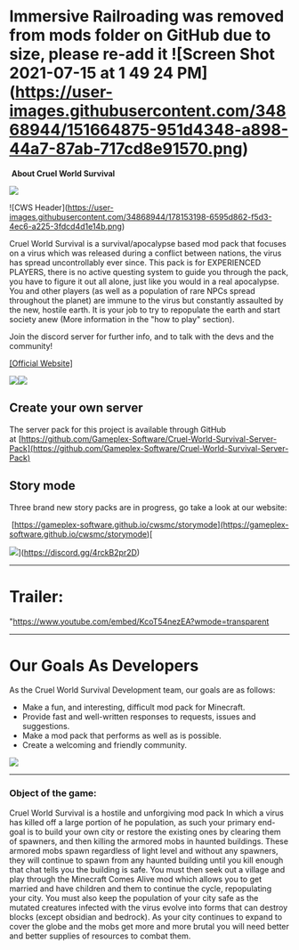 # Immersive Railroading was removed from mods folder on GitHub due to size, please re-add it !\[Screen Shot 2021-07-15 at 1 49 24 PM\](https://user-images.githubusercontent.com/34868944/151664875-951d4348-a898-44a7-87ab-717cd8e91570.png)

 **About Cruel World Survival**

**![](https://i.ibb.co/3FnH1k0/Screen-Shot-2021-07-15-at-5-26-07-PM.png)**

!\[CWS Header\](https://user-images.githubusercontent.com/34868944/178153198-6595d862-f5d3-4ec6-a225-3fdcd4d1e14b.png)

Cruel World Survival is a survival/apocalypse based mod pack that focuses on a virus which was released during a conflict between nations, the virus has spread uncontrollably ever since. This pack is for EXPERIENCED PLAYERS, there is no active questing system to guide you through the pack, you have to figure it out all alone, just like you would in a real apocalypse. You and other players (as well as a population of rare NPCs spread throughout the planet) are immune to the virus but constantly assaulted by the new, hostile earth. It is your job to try to repopulate the earth and start society anew (More information in the "how to play" section).

Join the discord server for further info, and to talk with the devs and the community!

[\[Official Website\]](https://gameplex-software.github.io/cwsmc)

[![](https://i.ibb.co/d56ggdN/331c39c9-7fd0-487f-90d5-6c91d5a770f3.png)](https://discord.gg/4rckB2pr2D)[![](https://i.ibb.co/q5M7wc8/ce3c38f5-2588-4656-bf71-afa47ff5695c.png)](https://photos.app.goo.gl/C5noa5aWwPJGdsvcA)  

Create your own server
----------------------

The server pack for this project is available through GitHub at [https://github.com/Gameplex-Software/Cruel-World-Survival-Server-Pack](https://github.com/Gameplex-Software/Cruel-World-Survival-Server-Pack)

Story mode
----------

Three brand new story packs are in progress, go take a look at our website:

 [https://gameplex-software.github.io/cwsmc/storymode](https://gameplex-software.github.io/cwsmc/storymode)[  
  
![](https://i.ibb.co/d56ggdN/331c39c9-7fd0-487f-90d5-6c91d5a770f3.png)](https://discord.gg/4rckB2pr2D)

* * *

****Trailer**:**
================

"https://www.youtube.com/embed/KcoT54nezEA?wmode=transparent

* * *

**Our Goals As Developers** 
============================

As the Cruel World Survival Development team, our goals are as follows:

*   Make a fun, and interesting, difficult mod pack for Minecraft.
*   Provide fast and well-written responses to requests, issues and suggestions.
*   Make a mod pack that performs as well as is possible.
*   Create a welcoming and friendly community.

[![](https://i.ibb.co/kK4vs15/Screen-Shot-2021-07-12-at-2-04-01-PM.png)](hrrps://gdev.io "GDLauncher")

* * *

### **Object of the game:**

Cruel World Survival is a hostile and unforgiving mod pack In which a virus has killed off a large portion of he population, as such your primary end-goal is to build your own city or restore the existing ones by clearing them of spawners, and then killing the armored mobs in haunted buildings. These armored mobs spawn regardless of light level and without any spawners, they will continue to spawn from any haunted building until you kill enough that chat tells you the building is safe. You must then seek out a village and play through the Minecraft Comes Alive mod which allows you to get married and have children and them to continue the cycle, repopulating your city. You must also keep the population of your city safe as the mutated creatures infected with the virus evolve into forms that can destroy blocks (except obsidian and bedrock). As your city continues to expand to cover the globe and the mobs get more and more brutal you will need better and better supplies of resources to combat them.
